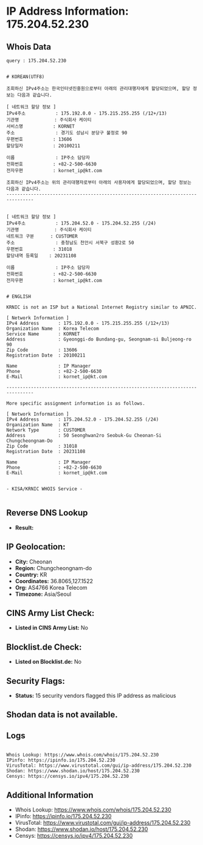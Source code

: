 # IP Address Information: 175.204.52.230

## Whois Data
```
query : 175.204.52.230


# KOREAN(UTF8)

조회하신 IPv4주소는 한국인터넷진흥원으로부터 아래의 관리대행자에게 할당되었으며, 할당 정보는 다음과 같습니다.

[ 네트워크 할당 정보 ]
IPv4주소           : 175.192.0.0 - 175.215.255.255 (/12+/13)
기관명             : 주식회사 케이티
서비스명           : KORNET
주소               : 경기도 성남시 분당구 불정로 90
우편번호           : 13606
할당일자           : 20100211

이름               : IP주소 담당자
전화번호           : +82-2-500-6630
전자우편           : kornet_ip@kt.com

조회하신 IPv4주소는 위의 관리대행자로부터 아래의 사용자에게 할당되었으며, 할당 정보는 다음과 같습니다.
--------------------------------------------------------------------------------


[ 네트워크 할당 정보 ]
IPv4주소           : 175.204.52.0 - 175.204.52.255 (/24)
기관명             : 주식회사 케이티
네트워크 구분      : CUSTOMER
주소               : 충청남도 천안시 서북구 성환2로 50
우편번호           : 31018
할당내역 등록일    : 20231108

이름               : IP주소 담당자
전화번호           : +82-2-500-6630
전자우편           : kornet_ip@kt.com


# ENGLISH

KRNIC is not an ISP but a National Internet Registry similar to APNIC.

[ Network Information ]
IPv4 Address       : 175.192.0.0 - 175.215.255.255 (/12+/13)
Organization Name  : Korea Telecom
Service Name       : KORNET
Address            : Gyeonggi-do Bundang-gu, Seongnam-si Buljeong-ro 90
Zip Code           : 13606
Registration Date  : 20100211

Name               : IP Manager
Phone              : +82-2-500-6630
E-Mail             : kornet_ip@kt.com

--------------------------------------------------------------------------------

More specific assignment information is as follows.

[ Network Information ]
IPv4 Address       : 175.204.52.0 - 175.204.52.255 (/24)
Organization Name  : KT
Network Type       : CUSTOMER
Address            : 50 Seonghwan2ro Seobuk-Gu Cheonan-Si Chungcheongnam-Do
Zip Code           : 31018
Registration Date  : 20231108

Name               : IP Manager
Phone              : +82-2-500-6630
E-Mail             : kornet_ip@kt.com


- KISA/KRNIC WHOIS Service -


```
## Reverse DNS Lookup
- **Result:** 

## IP Geolocation:
- **City:** Cheonan
- **Region:** Chungcheongnam-do
- **Country:** KR
- **Coordinates:** 36.8065,127.1522
- **Org:** AS4766 Korea Telecom
- **Timezone:** Asia/Seoul

## CINS Army List Check:
- **Listed in CINS Army List:** 
No

## Blocklist.de Check:
- **Listed on Blocklist.de:** 
No

## Security Flags:
- **Status:** 15 security vendors flagged this IP address as malicious

## Shodan data is not available.

## Logs
```

Whois Lookup: https://www.whois.com/whois/175.204.52.230
IPinfo: https://ipinfo.io/175.204.52.230
VirusTotal: https://www.virustotal.com/gui/ip-address/175.204.52.230
Shodan: https://www.shodan.io/host/175.204.52.230
Censys: https://censys.io/ipv4/175.204.52.230

```
## Additional Information
- Whois Lookup: https://www.whois.com/whois/175.204.52.230
- IPinfo: https://ipinfo.io/175.204.52.230
- VirusTotal: https://www.virustotal.com/gui/ip-address/175.204.52.230
- Shodan: https://www.shodan.io/host/175.204.52.230
- Censys: https://censys.io/ipv4/175.204.52.230

